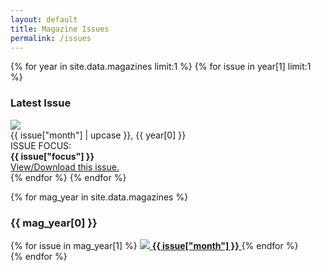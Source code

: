```yaml
---
layout: default
title: Magazine Issues
permalink: /issues
---
```


{% for year in site.data.magazines limit:1 %}
{% for issue in year[1] limit:1 %}
### Latest Issue 
<div id="latest-issue" markdown=1>
<img src="/assets/magazine-thumbnails/{{ issue["thumbnailFileName"] }}"/>
<div id="latest-issue-desc">
    <span>{{ issue["month"] | upcase }}, {{ year[0] }}</span>
    <div id="latest-issue-focus">
    ISSUE FOCUS:<br>
    <strong>{{ issue["focus"] }}</strong>
    </div>
    <a id="latest-issue-link" href="/assets/magazines/{{issue["fileName"]}}">View/Download this issue.</a>
</div>
</div>
{% endfor %}
{% endfor %}

{% for mag_year in site.data.magazines %}
### {{ mag_year[0] }}
<div class="magazine-thumbnails" markdown=1>
{% for issue in mag_year[1] %}
<a class="magazine-thumbnail-item" href="{{issue["fileName"]}}">
<img src="/assets/magazine-thumbnails/{{ issue["thumbnailFileName"] }}"/>
<strong>{{ issue["month"] }}</strong>
</a>
{% endfor %}
</div>
{% endfor %}
